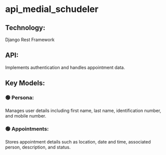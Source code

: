 # api_medial_schudeler

## Technology:
Django Rest Framework


## API: 
Implements authentication and handles appointment data.

## Key Models:
### 🟢 Persona: 
Manages user details including first name, last name, identification number, and mobile number.
### 🟢 Appointments: 
Stores appointment details such as location, date and time, associated person, description, and status.
